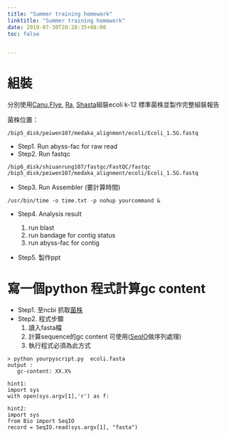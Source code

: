 ```yaml
---
title: "Summer training homework"
linktitle: "Summer training homework"
date: 2019-07-30T20:28:35+08:00
toc: false


---
```

# 組裝
分別使用[Canu](https://github.com/marbl/canu),[Flye](https://github.com/fenderglass/Flye), [Ra](https://github.com/lbcb-sci/ra), [Shasta](https://chanzuckerberg.github.io/shasta/QuickStart.html)組裝ecoli k-12 標準菌株並製作完整組裝報告

菌株位置：
```
/bip5_disk/peiwen107/medaka_alignment/ecoli/Ecoli_1.5G.fastq
```

* Step1. Run abyss-fac for raw read
* Step2. Run fastqc 

```
/bip6_disk/shiuanrung107/fastqc/FastQC/fastqc /bip5_disk/peiwen107/medaka_alignment/ecoli/Ecoli_1.5G.fastq
```

* Step3. Run Assembler (要計算時間)
```
/usr/bin/time -o time.txt -p nohup yourcommand &
```
* Step4. Analysis result
	1. run blast
	2. run bandage for contig status 
	3. run abyss-fac for contig

* Step5. 製作ppt



# 寫一個python 程式計算gc content
* Step1. 至ncbi 抓取[菌株](https://www.ncbi.nlm.nih.gov/genome/?term=Escherichia+coli)
* Step2. 程式步驟
	1. 讀入fasta檔
	2. 計算sequence的gc content 可使用([SeqIO](https://biopython.org/wiki/SeqIO)做序列處理)
	3. 執行程式必須為此方式
 ```
 > python yourpyscript.py  ecoli.fasta
 output : 
 	gc-content: XX.X%
 ```
 ```
 hint1:
 import sys
 with open(sys.argv[1],'r') as f:
 ```
 ```
 hint2:
 import sys
 from Bio import SeqIO
 record = SeqIO.read(sys.argv[1], "fasta")
 ```




